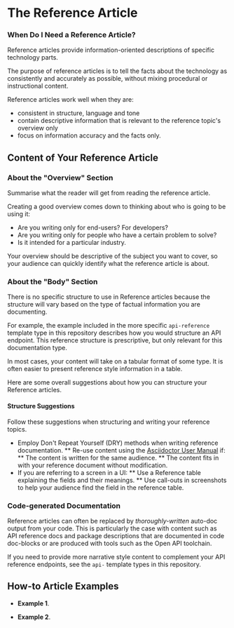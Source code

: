 # The Reference Article

### When Do I Need a Reference Article?

Reference articles provide information-oriented descriptions of specific technology parts.

The purpose of reference articles is to tell the facts about the technology as consistently and accurately as possible, without mixing procedural or instructional content.

Reference articles work well when they are:

* consistent in structure, language and tone
* contain descriptive information that is relevant to the reference topic's overview only
* focus on information accuracy and the facts only.

## Content of Your Reference Article

### About the "Overview" Section

Summarise what the reader will get from reading the reference article.

Creating a good overview comes down to thinking about who is going to be using it:

* Are you writing only for end-users? For developers?
* Are you writing only for people who have a certain problem to solve?
* Is it intended for a particular industry.

Your overview should be descriptive of the subject you want to cover, so your audience can quickly identify what the reference article is about.

### About the "Body" Section

There is no specific structure to use in Reference articles because the structure will vary based on the type of factual information you are documenting.

For example, the example included in the more specific `api-reference` template type in this repository describes how you would structure an API endpoint.
This reference structure is prescriptive, but only relevant for this documentation type.

In most cases, your content will take on a tabular format of some type.
It is often easier to present reference style information in a table.

Here are some overall suggestions about how you can structure your Reference articles.

#### Structure Suggestions

Follow these suggestions when structuring and writing your reference topics.

* Employ Don't Repeat Yourself (DRY) methods when writing reference documentation.
** Re-use content using the [Asciidoctor User Manual](https://asciidoctor.org/docs/user-manual/#include-directive[Asciidoctor%20Include%20Directive]) if:
** The content is written for the same audience.
** The content fits in with your reference document without modification.
* If you are referring to a screen in a UI:
** Use a Reference table explaining the fields and their meanings.
** Use call-outs in screenshots to help your audience find the field in the reference table.

### Code-generated Documentation

Reference articles can often be replaced by _thoroughly-written_ auto-doc output from your code.
This is particularly the case with content such as API reference docs and package descriptions that are documented in code doc-blocks or are produced with tools such as the Open API toolchain.

If you need to provide more narrative style content to complement your API reference endpoints, see the `api-` template types in this repository.

## How-to Article Examples

* **Example 1**.

* **Example 2**.
